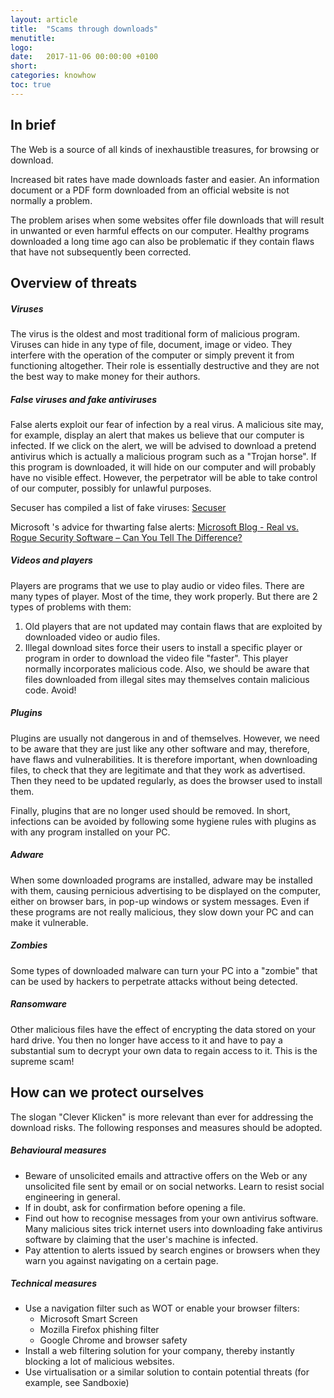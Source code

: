 ```yaml
---
layout: article
title:  "Scams through downloads"
menutitle:
logo:
date:   2017-11-06 00:00:00 +0100
short:
categories: knowhow
toc: true
---
```

## In brief

The Web is a source of all kinds of inexhaustible treasures, for browsing or download.

Increased bit rates have made downloads faster and easier. An information document or a PDF form downloaded from an official website is not normally a problem.

The problem arises when some websites offer file downloads that will result in unwanted or even harmful effects on our computer. Healthy programs downloaded a long time ago can also be problematic if they contain flaws that have not subsequently been corrected.

## Overview of threats

##### Viruses
The virus is the oldest and most traditional form of malicious program. Viruses can hide in any type of file, document, image or video. They interfere with the operation of the computer or simply prevent it from functioning altogether. Their role is essentially destructive and they are not the best way to make money for their authors.

##### False viruses and fake antiviruses

False alerts exploit our fear of infection by a real virus. A malicious site may, for example, display an alert that makes us believe that our computer is infected. If we click on the alert, we will be advised to download a pretend antivirus which is actually a malicious program such as a "Trojan horse". If this program is downloaded, it will hide on our computer and will probably have no visible effect. However, the perpetrator will be able to take control of our computer, possibly for unlawful purposes.

Secuser has compiled a list of fake viruses: [Secuser](http://www.secuser.com/hoax)

Microsoft 's advice for thwarting false alerts: [Microsoft Blog - Real vs. Rogue Security Software – Can You Tell The Difference?](https://cloudblogs.microsoft.com/microsoftsecure/2013/01/03/real-vs-rogue-security-software-can-you-tell-the-difference/)

##### Videos and players

Players are programs that we use to play audio or video files. There are many types of player. Most of the time, they work properly. But there are 2 types of problems with them:

1. Old players that are not updated may contain flaws that are exploited by downloaded video or audio files.
2. Illegal download sites force their users to install a specific player or program in order to download the video file "faster". This player normally incorporates malicious code. Also, we should be aware that files downloaded from illegal sites may themselves contain malicious code. Avoid!


##### Plugins

Plugins are usually not dangerous in and of themselves. However, we need to be aware that they are just like any other software and may, therefore, have flaws and vulnerabilities. It is therefore important, when downloading files, to check that they are legitimate and that they work as advertised. Then they need to be updated regularly, as does the browser used to install them.

Finally, plugins that are no longer used should be removed. In short, infections can be avoided by following some hygiene rules with plugins as with any program installed on your PC.

##### Adware

When some downloaded programs are installed, adware may be installed with them, causing pernicious advertising to be displayed on the computer, either on browser bars, in pop-up windows or system messages. Even if these programs are not really malicious, they slow down your PC and can make it vulnerable.

##### Zombies

Some types of downloaded malware can turn your PC into a "zombie" that can be used by hackers to perpetrate attacks without being detected.

##### Ransomware

Other malicious files have the effect of encrypting the data stored on your hard drive. You then no longer have access to it and have to pay a substantial sum to decrypt your own data to regain access to it. This is the supreme scam!

## How can we protect ourselves

The slogan "Clever Klicken" is more relevant than ever for addressing the download risks. The following responses and measures should be adopted.

##### Behavioural measures
* Beware of unsolicited emails and attractive offers on the Web or any unsolicited file sent by email or on social networks. Learn to resist social engineering in general.
* If in doubt, ask for confirmation before opening a file.
* Find out how to recognise messages from your own antivirus software. Many malicious sites trick internet users into downloading fake antivirus software by claiming that the user's machine is infected.
* Pay attention to alerts issued by search engines or browsers when they warn you against navigating on a certain page.

##### Technical measures
* Use a navigation filter such as WOT or enable your browser filters:
  * Microsoft Smart Screen
  * Mozilla Firefox phishing filter
  * Google Chrome and browser safety
* Install a web filtering solution for your company, thereby instantly blocking a lot of malicious websites.
* Use virtualisation or a similar solution to contain potential threats (for example, see Sandboxie)
